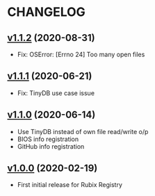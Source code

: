 # CHANGELOG
## [v1.1.2](https://github.com/NubeIO/rubix-registry/tree/v1.1.2) (2020-08-31)
- Fix: OSError: [Errno 24] Too many open files

## [v1.1.1](https://github.com/NubeIO/rubix-registry/tree/v1.1.1) (2020-06-21)
- Fix: TinyDB use case issue

## [v1.1.0](https://github.com/NubeIO/rubix-registry/tree/v1.1.0) (2020-06-14)
- Use TinyDB instead of own file read/write o/p
- BIOS info registration
- GitHub info registration

## [v1.0.0](https://github.com/NubeIO/rubix-registry/tree/v1.0.0) (2020-02-19)
- First initial release for Rubix Registry
